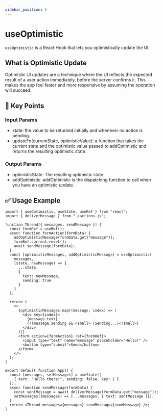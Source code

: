 ```yaml
---
sidebar_position: 5
---
```


# useOptimistic

```useOptimistic```  is a React Hook that lets you optimistically update the UI.

## What is Optimistic Update

Optimistic UI updates are a technique where the UI reflects the expected result of a user action immediately, before the server confirms it. This makes the app feel faster and more responsive by assuming the operation will succeed.

## 🚀 Key Points

### Input Params

- state: the value to be returned initially and whenever no action is pending.
- updateFn(currentState, optimisticValue): a function that takes the current state and the optimistic value passed to addOptimistic and returns the resulting optimistic state. 

### Output Params
- optimisticState: The resulting optimistic state. 
- addOptimistic: addOptimistic is the dispatching function to call when you have an optimistic update. 


## ✅ Usage Example 

```tsx
import { useOptimistic, useState, useRef } from "react";
import { deliverMessage } from "./actions.js";

function Thread({ messages, sendMessage }) {
  const formRef = useRef();
  async function formAction(formData) {
    addOptimisticMessage(formData.get("message"));
    formRef.current.reset();
    await sendMessage(formData);
  }
  const [optimisticMessages, addOptimisticMessage] = useOptimistic(
    messages,
    (state, newMessage) => [
      ...state,
      {
        text: newMessage,
        sending: true
      }
    ]
  );

  return (
    <>
      {optimisticMessages.map((message, index) => (
        <div key={index}>
          {message.text}
          {!!message.sending && <small> (Sending...)</small>}
        </div>
      ))}
      <form action={formAction} ref={formRef}>
        <input type="text" name="message" placeholder="Hello!" />
        <button type="submit">Send</button>
      </form>
    </>
  );
}

export default function App() {
  const [messages, setMessages] = useState([
    { text: "Hello there!", sending: false, key: 1 }
  ]);
  async function sendMessage(formData) {
    const sentMessage = await deliverMessage(formData.get("message"));
    setMessages((messages) => [...messages, { text: sentMessage }]);
  }
  return <Thread messages={messages} sendMessage={sendMessage} />;
}
```










